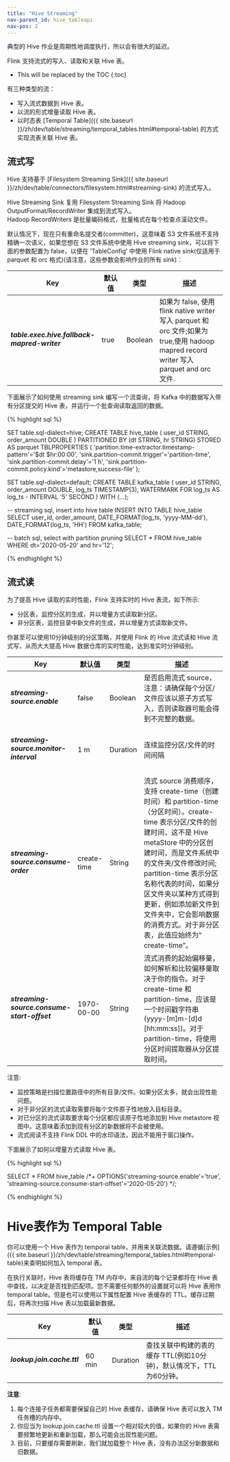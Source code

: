 ```yaml
---
title: "Hive Streaming"
nav-parent_id: hive_tableapi
nav-pos: 2
---
```

<!--
Licensed to the Apache Software Foundation (ASF) under one
or more contributor license agreements.  See the NOTICE file
distributed with this work for additional information
regarding copyright ownership.  The ASF licenses this file
to you under the Apache License, Version 2.0 (the
"License"); you may not use this file except in compliance
with the License.  You may obtain a copy of the License at

  http://www.apache.org/licenses/LICENSE-2.0

Unless required by applicable law or agreed to in writing,
software distributed under the License is distributed on an
"AS IS" BASIS, WITHOUT WARRANTIES OR CONDITIONS OF ANY
KIND, either express or implied.  See the License for the
specific language governing permissions and limitations
under the License.
-->

典型的 Hive 作业是周期性地调度执行，所以会有很大的延迟。

Flink 支持流式的写入、读取和关联 Hive 表。

* This will be replaced by the TOC
{:toc}

有三种类型的流：  

- 写入流式数据到 Hive 表。  
- 以流的形式增量读取 Hive 表。
- 以时态表 [Temporal Table]({{ site.baseurl }}/zh/dev/table/streaming/temporal_tables.html#temporal-table) 的方式实现流表关联 Hive 表。

## 流式写

Hive 支持基于 [Filesystem Streaming Sink]({{ site.baseurl }}/zh/dev/table/connectors/filesystem.html#streaming-sink) 的流式写入。  

Hive Streaming Sink 复用 Filesystem Streaming Sink 将 Hadoop OutputFormat/RecordWriter 集成到流式写入。  
Hadoop RecordWriters 是批量编码格式，批量格式在每个检查点滚动文件。

默认情况下，现在只有重命名提交者(committer)，这意味着 S3 文件系统不支持精确一次语义，如果您想在 S3 文件系统中使用 Hive streaming sink，可以将下面的参数配置为 false，以便在 ‘TableConfig’ 中使用 Flink native sink(仅适用于 parquet 和 orc 格式)(请注意，这些参数会影响作业的所有 sink)：
<table class="table table-bordered">
  <thead>
    <tr>
        <th class="text-left" style="width: 20%">Key</th>
        <th class="text-left" style="width: 15%">默认值</th>
        <th class="text-left" style="width: 10%">类型</th>
        <th class="text-left" style="width: 55%">描述</th>
    </tr>
  </thead>
  <tbody>
    <tr>
        <td><h5>table.exec.hive.fallback-mapred-writer</h5></td>
        <td style="word-wrap: break-word;">true</td>
        <td>Boolean</td>
        <td>如果为 false, 使用 flink native writer 写入 parquet 和 orc 文件;如果为 true,使用 hadoop mapred record writer 写入 parquet and orc 文件.</td>
    </tr>
  </tbody>
</table>

下面展示了如何使用 streaming sink 编写一个流查询，将 Kafka 中的数据写入带有分区提交的 Hive 表，并运行一个批查询读取返回的数据。

{% highlight sql %}

SET table.sql-dialect=hive;
CREATE TABLE hive_table (
  user_id STRING,
  order_amount DOUBLE
) PARTITIONED BY (dt STRING, hr STRING) STORED AS parquet TBLPROPERTIES (
  'partition.time-extractor.timestamp-pattern'='$dt $hr:00:00',
  'sink.partition-commit.trigger'='partition-time',
  'sink.partition-commit.delay'='1 h',
  'sink.partition-commit.policy.kind'='metastore,success-file'
);

SET table.sql-dialect=default;
CREATE TABLE kafka_table (
  user_id STRING,
  order_amount DOUBLE,
  log_ts TIMESTAMP(3),
  WATERMARK FOR log_ts AS log_ts - INTERVAL '5' SECOND
) WITH (...);

-- streaming sql, insert into hive table
INSERT INTO TABLE hive_table SELECT user_id, order_amount, DATE_FORMAT(log_ts, 'yyyy-MM-dd'), DATE_FORMAT(log_ts, 'HH') FROM kafka_table;

-- batch sql, select with partition pruning
SELECT * FROM hive_table WHERE dt='2020-05-20' and hr='12';

{% endhighlight %}

## 流式读

为了提高 Hive 读取的实时性能，Flink 支持实时的 Hive 表流，如下所示:  

- 分区表，监控分区的生成，并以增量方式读取新分区。  
- 非分区表，监控目录中新文件的生成，并以增量方式读取新文件。

你甚至可以使用10分钟级别的分区策略，并使用 Flink 的 Hive 流式读和 Hive 流式写，从而大大提高 Hive 数据仓库的实时性能，达到准实时分钟级别。

<table class="table table-bordered">
  <thead>
    <tr>
        <th class="text-left" style="width: 20%">Key</th>
        <th class="text-left" style="width: 15%">默认值</th>
        <th class="text-left" style="width: 10%">类型</th>
        <th class="text-left" style="width: 55%">描述</th>
    </tr>
  </thead>
  <tbody>
    <tr>
        <td><h5>streaming-source.enable</h5></td>
        <td style="word-wrap: break-word;">false</td>
        <td>Boolean</td>
        <td>是否启用流式 source，注意：请确保每个分区/文件应该以原子方式写入，否则读取器可能会得到不完整的数据。</td>
    </tr>
    <tr>
        <td><h5>streaming-source.monitor-interval</h5></td>
        <td style="word-wrap: break-word;">1 m</td>
        <td>Duration</td>
        <td>连续监控分区/文件的时间间隔</td>
    </tr>
    <tr>
        <td><h5>streaming-source.consume-order</h5></td>
        <td style="word-wrap: break-word;">create-time</td>
        <td>String</td>
        <td>流式 source 消费顺序，支持 create-time（创建时间）和 partition-time（分区时间）。create-time 表示分区/文件的创建时间，这不是 Hive metaStore 中的分区创建时间，而是文件系统中的文件夹/文件修改时间; partition-time 表示分区名称代表的时间，如果分区文件夹以某种方式得到更新，例如添加新文件到文件夹中，它会影响数据的消费方式。对于非分区表，此值应始终为“ create-time”。</td>
    </tr>
    <tr>
        <td><h5>streaming-source.consume-start-offset</h5></td>
        <td style="word-wrap: break-word;">1970-00-00</td>
        <td>String</td>
        <td>流式消费的起始偏移量，如何解析和比较偏移量取决于你的指令。对于 create-time 和 partition-time，应该是一个时间戳字符串(yyyy-[m]m-[d]d [hh:mm:ss])。对于 partition-time，将使用分区时间提取器从分区提取时间。</td>
    </tr>
  </tbody>
</table>
  
注意:

- 监控策略是扫描位置路径中的所有目录/文件。如果分区太多，就会出现性能问题。
- 对于非分区的流式读取需要将每个文件原子性地放入目标目录。
- 对已分区的流式读取要求每个分区都应该原子性地添加到 Hive metastore 视图中。这意味着添加到现有分区的新数据将不会被使用。
- 流式阅读不支持 Flink DDL 中的水印语法，因此不能用于窗口操作。

下面展示了如何以增量方式读取 Hive 表。

{% highlight sql %}

SELECT * FROM hive_table /*+ OPTIONS('streaming-source.enable'='true', 'streaming-source.consume-start-offset'='2020-05-20') */;

{% endhighlight %}

# Hive表作为 Temporal Table

你可以使用一个 Hive 表作为 temporal table，并用来关联流数据。请遵循[示例]({{ site.baseurl }}/zh/dev/table/streaming/temporal_tables.html#temporal-table)来查明如何加入 temporal 表。

在执行关联时，Hive 表将缓存在 TM 内存中，来自流的每个记录都将在 Hive 表中查找，以决定是否找到匹配项。您不需要任何额外的设置就可以将 Hive 表用作 temporal table。但是也可以使用以下属性配置 Hive 表缓存的 TTL。缓存过期后，将再次扫描 Hive 表以加载最新数据。

<table class="table table-bordered">
  <thead>
    <tr>
        <th class="text-left" style="width: 20%">Key</th>
        <th class="text-left" style="width: 15%">默认值</th>
        <th class="text-left" style="width: 10%">类型</th>
        <th class="text-left" style="width: 55%">描述</th>
    </tr>
  </thead>
  <tbody>
    <tr>
        <td><h5>lookup.join.cache.ttl</h5></td>
        <td style="word-wrap: break-word;">60 min</td>
        <td>Duration</td>
        <td>查找关联中构建的表的缓存 TTL(例如10分钟)，默认情况下，TTL 为60分钟。</td>
    </tr>
  </tbody>
</table>


**注意**:
1. 每个连接子任务都需要保留自己的 Hive 表缓存，请确保 Hive 表可以放入 TM 任务槽的内存中。
2. 你应当为 lookup.join.cache.ttl 设置一个相对较大的值，如果你的 Hive 表需要频繁地更新和重新加载，那么可能会出现性能问题。
3. 目前，只要缓存需要刷新，我们就加载整个 Hive 表，没有办法区分新数据和旧数据。
